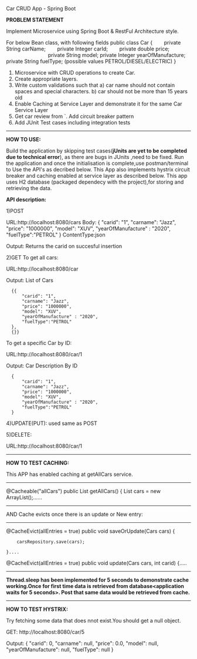 Car CRUD App - Spring Boot

<b>PROBLEM STATEMENT</b>

Implement Microservice using Spring Boot & RestFul Architecture style.

For below Bean class, with following fields
public class Car {
       private String carName;
       private Integer carId;
       private double price;
                             private String model;
private Integer yearOfManufacture;
private String fuelType; (possible values PETROL/DIESEL/ELECTRIC)
}


1.	Microservice with CRUD operations to create Car.
2.	Create appropriate layers.
3.	Write custom validations such that
a)	car name should not contain spaces and special characters.
b)	car should not be more than 15 years old
4.	Enable Caching at Service Layer and demonstrate it for the same Car Service Layer
5.	Get car review from `. Add circuit breaker pattern
6.	Add JUnit Test cases including integration tests

**********************************************************


<b>HOW TO USE:</b>

Build the application by skipping test cases(<b>jUnits are yet to be completed due to technical error</b>), as there are  bugs in JUnits ,need to be fixed<EntityManagerFactory issue>.
Run the application and once the initialisation is complete,use postman/terminal to Use the API's as decribed below.
This App also implements hystrix circuit breaker and caching enabled at service layer as described below.
This app uses H2 database (packaged dependecy with the project),for storing and retrieving the data.

<b>API description:</b>

1)POST

URL:http://localhost:8080/cars
Body:
    {
    "carid": "1",
    "carname": "Jazz",
    "price": "1000000",
    "model": "XUV",
    "yearOfManufacture" : "2020",
    "fuelType":"PETROL"
  }
ContentType:json

Output: Returns the carid on succesful insertion

2)GET 
  To get all cars:
  
  URL:http://localhost:8080/car
  
  Output: List of Cars
  
      {{
          "carid": "1",
          "carname": "Jazz",
          "price": "1000000",
          "model": "XUV",
          "yearOfManufacture" : "2020",
          "fuelType":"PETROL"
      },
      {}}
      
   To get a specific Car by ID:
   
   URL:http://localhost:8080/car/1
   
   Output: Car Description By ID
  
      {
          "carid": "1",
          "carname": "Jazz",
          "price": "1000000",
          "model": "XUV",
          "yearOfManufacture" : "2020",
          "fuelType":"PETROL"
      }
      
   
   
  4)UPDATE(PUT):
  used same as POST
  
  5)DELETE:
  
  URL:http://localhost:8080/car/1
  
  
  
************************************************
  
<b>HOW TO TEST CACHING:</b>

This APP has enabled caching at getAllCars service.

************************************************

@Cacheable("allCars")
	public List<Cars> getAllCars() {
		List<Cars> cars = new ArrayList<Cars>();......
  
************************************************  
  
  
 AND Cache evicts once there is an update or New entry:
 
 
************************************************
 
 
 @CacheEvict(allEntries = true)
	public void saveOrUpdate(Cars cars) {

		carsRepository.save(cars);

	}....
  
  @CacheEvict(allEntries = true)
	public void update(Cars cars, int carid) {.....
  
  
  *************************************************

<b>Thread.sleep has been implemented for 5 seconds to demonstrate cache working.Once for first time data is retrieved from database<application waits for 5 seconds>.
Post that same data would be retrieved from cache.</b>


************************************************


<b>HOW TO TEST HYSTRIX:</b>

Try fetching some data that does nnot exist.You should get a null object.

GET: http://localhost:8080/car/5

Output:
{
    "carid": 0,
    "carname": null,
    "price": 0.0,
    "model": null,
    "yearOfManufacture": null,
    "fuelType": null
}
  
  
